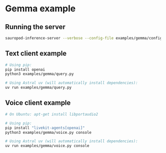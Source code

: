 # Gemma example

## Running the server

```bash
sauropod-inference-server --verbose --config-file examples/gemma/config.toml
```

## Text client example

```bash
# Using pip:
pip install openai
python3 examples/gemma/query.py

# Using Astral uv (will automatically install dependencies):
uv run examples/gemma/query.py
```

## Voice client example

```bash
# On Ubuntu: apt-get install libportaudio2

# Using pip:
pip install "livekit-agents[openai]"
python3 examples/gemma/voice.py console

# Using Astral uv (will automatically install dependencies):
uv run examples/gemma/voice.py console
```
